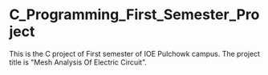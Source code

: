 # C_Programming_First_Semester_Project
This is the C project of First semester of IOE Pulchowk campus. The project title is "Mesh Analysis Of Electric Circuit".

